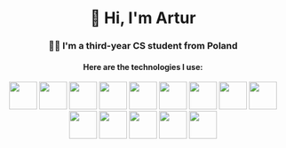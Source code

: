 <h1 align="center"> 👋 Hi, I'm Artur </h1>
<h3 align="center">👨‍💻 I'm a third-year CS student from Poland</h3>
<h4 align="center">Here are the technologies I use:</h3>
<p align="center">
  <img src="https://cdn.jsdelivr.net/gh/devicons/devicon@latest/icons/git/git-original.svg" height="50" width="50"/>
  <img src="https://cdn.jsdelivr.net/gh/devicons/devicon@latest/icons/html5/html5-original.svg" height="50" width="50"/>
  <img src="https://cdn.jsdelivr.net/gh/devicons/devicon@latest/icons/css3/css3-original.svg" height="50" width="50"/>
  <img src="https://cdn.jsdelivr.net/gh/devicons/devicon@latest/icons/sass/sass-original.svg" height="50" width="50"/>
  <img src="https://cdn.jsdelivr.net/gh/devicons/devicon@latest/icons/javascript/javascript-original.svg" height="50" width="50"/>
  <img src="https://cdn.jsdelivr.net/gh/devicons/devicon@latest/icons/typescript/typescript-original.svg" height="50" width="50"/>
  <img src="https://cdn.jsdelivr.net/gh/devicons/devicon@latest/icons/react/react-original.svg" height="50" width="50"/>
  <img src="https://cdn.jsdelivr.net/gh/devicons/devicon@latest/icons/angularjs/angularjs-original.svg" height="50" width="50"/>
  <img src="https://cdn.jsdelivr.net/gh/devicons/devicon@latest/icons/java/java-original.svg" height="50" width="50" />
  <img src="https://cdn.jsdelivr.net/gh/devicons/devicon@latest/icons/spring/spring-original.svg" height="50" width="50"/>
  <img src="https://cdn.jsdelivr.net/gh/devicons/devicon@latest/icons/python/python-original.svg" height="50" width="50"/>
  <img src="https://cdn.jsdelivr.net/gh/devicons/devicon@latest/icons/csharp/csharp-original.svg" height="50" width="50"/>   
  <img src="https://cdn.jsdelivr.net/gh/devicons/devicon@latest/icons/dotnetcore/dotnetcore-original.svg" height="50" width="50" />     
  <img src="https://cdn.jsdelivr.net/gh/devicons/devicon@latest/icons/elixir/elixir-original.svg" height="50" width="50"/>          
</p>




